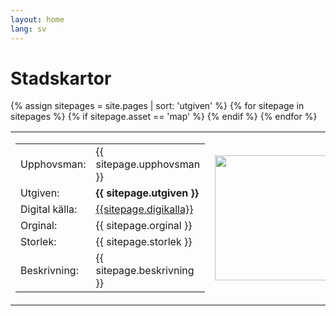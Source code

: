 ```yaml
---
layout: home
lang: sv
---
```

# Stadskartor
<table>
  {% assign sitepages = site.pages | sort: 'utgiven' %}
    {% for sitepage in sitepages %}
        {% if sitepage.asset == 'map' %}
           <tr>
              <td>
                <table>
                  <tr><td>Upphovsman:</td><td>   {{ sitepage.upphovsman }}    </td> </tr>
                  <tr><td>Utgiven:</td><td>   <b>{{ sitepage.utgiven }}</b>      </td> </tr>
                  <tr><td>Digital källa:</td><td> <a href="{{ sitepage.digikallaurl }}"> {{sitepage.digikalla}} </a>      </td> </tr>
                  <tr><td>Orginal:</td><td>   {{ sitepage.orginal }}      </td> </tr>
                  <tr><td>Storlek:</td><td>   {{ sitepage.storlek }}      </td> </tr>
                   <tr><td>Beskrivning:</td><td>   {{ sitepage.beskrivning }}      </td> </tr>
                </table>
              </td>
              <td>
                 <a href="{{sitepage.dir}}{{ sitepage.img }}" rel="lightbox"><img src="{{sitepage.dir}}{{ sitepage.img_thumb }}" width="200px"></a>
              </td>
           </tr>
        {% endif %}
    {% endfor %}
</table>
